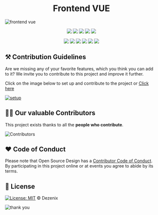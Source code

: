 <h1 align="center">Frontend VUE</h1>

![frontend vue](https://user-images.githubusercontent.com/79747022/138314488-14c0e7b9-5fa9-43ae-adb9-74820b9e8836.png)

<div align="center">

<a href="https://github.com/Dezenix/frontend-vue"><img src="https://badges.frapsoft.com/os/v1/open-source.svg?v=103"></a>
<a href="https://github.com/Dezenix/frontend-vue"><img src="https://img.shields.io/badge/Built%20by-Designers-0059b3"></a>
<a href="https://github.com/Dezenix/frontend-vue"><img src="https://img.shields.io/static/v1.svg?label=Contributions&message=Welcome&color=yellow"></a>
<a href="https://github.com/smaranjitghose/"><img src="https://img.shields.io/badge/Maintained%3F-yes-brightgreen.svg?v=103"></a>
<a href="https://github.com/Dezenix/frontend-vue/blob/master/LICENSE"><img src="https://img.shields.io/badge/license-MIT-blue.svg?v=103"></a>

<a href="https://github.com/Dezenix/frontend-vue/graphs/contributors"><img src="https://img.shields.io/github/contributors/Dezenix/frontend-vue?color=brightgreen"></a>
<a href="https://github.com/Dezenix/frontend-vue/stargazers"><img src="https://img.shields.io/github/stars/Dezenix/frontend-vue?color=0059b3"></a>
<a href="https://github.com/Dezenix/frontend-vue/network/members"><img src="https://img.shields.io/github/forks/Dezenix/frontend-vue?color=yellow"></a>
<a href="https://github.com/Dezenix/frontend-vue/issues?q=is%3Aissue+is%3Aclosed"><img src="https://img.shields.io/github/issues-closed-raw/Dezenix/frontend-vue?color=yellow"></a>
<a href="https://github.com/Dezenix/frontend-vue/pulls"><img src="https://img.shields.io/github/issues-pr/Dezenix/frontend-vue?color=brightgreen"></a>
<a href="https://github.com/Dezenix/frontend-vue/pulls?q=is%3Apr+is%3Aclosed"><img src="https://img.shields.io/github/issues-pr-closed-raw/Dezenix/frontend-vue?color=0059b3"></a>
<!-- <a href="https://github.com/Dezenix/frontend-vue/issues"><img src="https://img.shields.io/github/issues/Dezenix/frontend-vue?color=0059b3"></a> -->

</div>

## ⚒️ Contribution Guidelines

Are we missing any of your favorite features, which you think you can add to it? We invite you to contribute to this project and improve it further.

Click on the image below to set up and contribute to the project or [Click here](https://github.com/Dezenix/.github/blob/main/CONTRIBUTING.md)

[![setup](https://user-images.githubusercontent.com/79747022/138314285-690ed51b-f747-4c7c-a192-c8237d37a531.png)](https://github.com/Dezenix/.github/blob/main/CONTRIBUTING.md)

## 👨‍💻 Our valuable Contributors

This project exists thanks to all the **people who contribute**.

![Contributors](https://contributors-img.web.app/image?repo=Dezenix/frontend-vue)

## ❤️ Code of Conduct

Please note that Open Source Design has a [Contributor Code of Conduct](https://github.com/Dezenix/.github/blob/main/CODE_OF_CONDUCT.md). By participating in this project online or at events you agree to abide by its terms.

## 📜 License

[![License: MIT](https://img.shields.io/badge/License-MIT-yellow.svg)](./LICENSE) © Dezenix

![thank you](https://user-images.githubusercontent.com/79747022/138314224-73706946-abda-4ce3-81bc-64152e838b5f.png)
